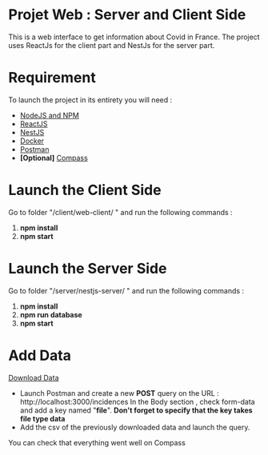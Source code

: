 # Projet Web : Server and Client Side

This is a web interface to get information about Covid in France. 
The project uses ReactJs for the client part and NestJs for the server part. 

# Requirement

To launch the project in its entirety you will need :  

 - [NodeJS and NPM](https://nodejs.org/fr/download/)
 - [ReactJS](https://fr.reactjs.org/)
 - [NestJS](https://nestjs.com/)
 - [Docker](https://www.docker.com/)
 - [Postman](https://www.postman.com/)
 - **[Optional]** [Compass](https://www.mongodb.com/products/compass)

# Launch the Client Side

Go to folder "/client/web-client/ " and run the following commands :

 1. **npm install**
 2. **npm start**

# Launch the Server Side

Go to folder "/server/nestjs-server/ " and run the following commands :

 1. **npm install**
 2. **npm run database**
 3. **npm start**

# Add Data

[ Download Data ](https://www.data.gouv.fr/fr/datasets/r/ad09241e-52fa-4be8-8298-e5760b43cae2)

- Launch Postman and create a new **POST** query on the URL : http://localhost:3000/incidences
In the Body section , check form-data  and add a key named "**file**". 
**Don't forget to specify that the key takes file type data**
- Add the csv of the previously downloaded data and launch the query.

You can check that everything went well on Compass
